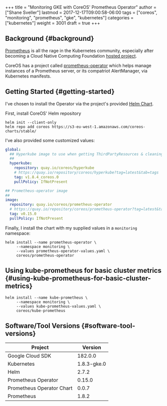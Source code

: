 +++
title = "Monitoring GKE with CoreOS' Prometheus Operator"
author = ["Shane Sveller"]
lastmod = 2017-12-17T09:00:58-06:00
tags = ["coreos", "monitoring", "prometheus", "gke", "kubernetes"]
categories = ["kubernetes"]
weight = 3001
draft = true
+++

## Background {#background}

[Prometheus](https://prometheus.io/) is all the rage in the Kubernetes community, especially after
becoming a Cloud Native Computing Foundation [hosted project](https://www.cncf.io/projects/).

CoreOS has a project called [prometheus-operator](https://github.com/coreos/prometheus-operator) which helps manage instances
of a Prometheus server, or its compatriot AlertManager, via Kubernetes manifests.


## Getting Started {#getting-started}

I've chosen to install the Operator via the project's provided [Helm Chart](https://github.com/coreos/prometheus-operator/tree/v0.15.0/helm/prometheus-operator).

First, install CoreOS' Helm repository

```shell-script
helm init --client-only
helm repo add coreos https://s3-eu-west-1.amazonaws.com/coreos-charts/stable/
```

I've also provided some customized values:

```yaml
global:
  ## Hyperkube image to use when getting ThirdPartyResources & cleaning up
  ##
  hyperkube:
    repository: quay.io/coreos/hyperkube
    # https://quay.io/repository/coreos/hyperkube?tag=latest&tab=tags
    tag: v1.8.4_coreos.0
    pullPolicy: IfNotPresent

## Prometheus-operator image
##
image:
  repository: quay.io/coreos/prometheus-operator
  # https://quay.io/repository/coreos/prometheus-operator?tag=latest&tab=tags
  tag: v0.15.0
  pullPolicy: IfNotPresent
```

Finally, I install the chart with my supplied values in a `monitoring` namespace:

```shell-script
helm install --name prometheus-operator \
     --namespace monitoring \
     --values prometheus-operator-values.yaml \
     coreos/prometheus-operator
```


## Using kube-prometheus for basic cluster metrics {#using-kube-prometheus-for-basic-cluster-metrics}

```shell-script
helm install --name kube-prometheus \
     --namespace monitoring \
     --values kube-prometheus-values.yaml \
     coreos/kube-prometheus
```


## Software/Tool Versions {#software-tool-versions}

| Project                   | Version     |
|---------------------------|-------------|
| Google Cloud SDK          | 182.0.0     |
| Kubernetes                | 1.8.3-gke.0 |
| Helm                      | 2.7.2       |
| Prometheus Operator       | 0.15.0      |
| Prometheus Operator Chart | 0.0.7       |
| Prometheus                | 1.8.2       |
